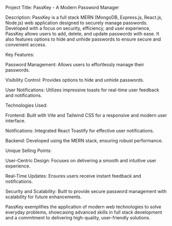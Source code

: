 Project Title: PassKey - A Modern Password Manager

Description: PassKey is a full stack MERN (MongoDB, Express.js, React.js, Node.js) web application designed to securely manage passwords. Developed with a focus on security, efficiency, and user experience, PassKey allows users to add, delete, and update passwords with ease. It also features options to hide and unhide passwords to ensure secure and convenient access.

Key Features:

Password Management: Allows users to effortlessly manage their passwords.

Visibility Control: Provides options to hide and unhide passwords.

User Notifications: Utilizes impressive toasts for real-time user feedback and notifications.

Technologies Used:

Frontend: Built with Vite and Tailwind CSS for a responsive and modern user interface.

Notifications: Integrated React Toastify for effective user notifications.

Backend: Developed using the MERN stack, ensuring robust performance.

Unique Selling Points:

User-Centric Design: Focuses on delivering a smooth and intuitive user experience.

Real-Time Updates: Ensures users receive instant feedback and notifications.

Security and Scalability: Built to provide secure password management with scalability for future enhancements.


PassKey exemplifies the application of modern web technologies to solve everyday problems, showcasing advanced skills in full stack development and a commitment to delivering high-quality, user-friendly solutions.
